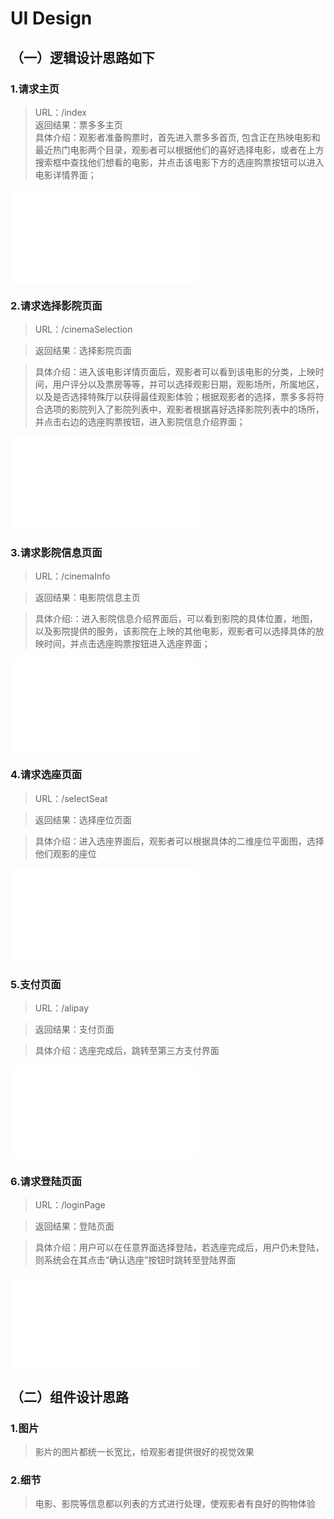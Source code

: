 UI Design
=========

（一）逻辑设计思路如下
----------------------

### 1.请求主页

>   URL：/index  
>   返回结果：票多多主页  
>   具体介绍：观影者准备购票时，首先进入票多多首页,
>   包含正在热映电影和最近热门电影两个目录，观影者可以根据他们的喜好选择电影，或者在上方搜索框中查找他们想看的电影，并点击该电影下方的选座购票按钮可以进入电影详情界面；

![](media/2a1d239fcfe54e391994feeb50840f48.shtml)

### 2.请求选择影院页面

>   URL：/cinemaSelection

>   返回结果：选择影院页面

>   具体介绍：进入该电影详情页面后，观影者可以看到该电影的分类，上映时间，用户评分以及票房等等，并可以选择观影日期，观影场所，所属地区，以及是否选择特殊厅以获得最佳观影体验；根据观影者的选择，票多多将符合选项的影院列入了影院列表中，观影者根据喜好选择影院列表中的场所，并点击右边的选座购票按钮，进入影院信息介绍界面；

![](media/a593e712c8972e16ddd7ac7e6e9c4a88.shtml)

### 3.请求影院信息页面

>   URL：/cinemaInfo

>   返回结果：电影院信息主页

>   具体介绍:：进入影院信息介绍界面后，可以看到影院的具体位置，地图，以及影院提供的服务，该影院在上映的其他电影，观影者可以选择具体的放映时间，并点击选座购票按钮进入选座界面；

![](media/3a7a9366ff0f8bd0270cd19085d4e2d4.shtml)

### 4.请求选座页面

>   URL：/selectSeat

>   返回结果：选择座位页面

>   具体介绍：进入选座界面后，观影者可以根据具体的二维座位平面图，选择他们观影的座位

![](media/5259b2629613cd9baab01f6b161338cb.shtml)

### 5.支付页面

>   URL：/alipay

>   返回结果：支付页面

>   具体介绍：选座完成后，跳转至第三方支付界面

![](media/55a267fb9efcc9c6fee65317a5f80095.shtml)

### 6.请求登陆页面

>   URL：/loginPage

>   返回结果：登陆页面

>   具体介绍：用户可以在任意界面选择登陆，若选座完成后，用户仍未登陆，则系统会在其点击“确认选座”按钮时跳转至登陆界面

![](media/1bd3614cd64cbb863ed2e804dee56371.shtml)

（二）组件设计思路
------------------

### 1.图片

>   影片的图片都统一长宽比，给观影者提供很好的视觉效果

### 2.细节

>   电影、影院等信息都以列表的方式进行处理，使观影者有良好的购物体验

